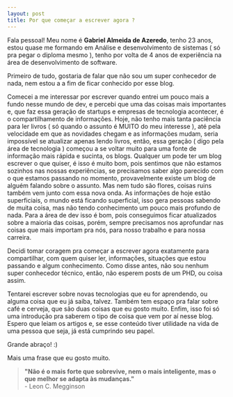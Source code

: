 ```yaml
---
layout: post
title: Por que começar a escrever agora ?
---
```


Fala pessoal!
Meu nome é **Gabriel Almeida de Azeredo**, tenho 23 anos, estou quase me formando em Análise e desenvolvimento de sistemas ( só pra pegar o diploma mesmo ), tenho por volta de 4 anos de experiência na área de desenvolvimento de software.

Primeiro de tudo, gostaria de falar que não sou um super conhecedor de nada, nem estou a a fim de ficar conhecido por esse blog. 

Comecei a me interessar por escrever quando entrei um pouco mais a fundo nesse mundo de dev, e percebi que uma das coisas mais importantes e, que faz essa geração de startups e empresas de tecnologia acontecer, é o compartilhamento de informações. Hoje, não tenho mais tanta paciência para ler livros ( só quando o assunto é MUITO do meu interesse ), até pela velocidade em que as novidades chegam e as informações mudam, seria impossível se atualizar apenas lendo livros, então, essa geração ( digo pela área de tecnologia ) começou a se voltar muito para uma fonte de informação mais rápida e sucinta, os blogs. Qualquer um pode ter um blog escrever o que quiser, é isso é muito bom, pois sentimos que não estamos sozinhos nas nossas experiências, se precisamos saber algo parecido com o que estamos passando no momento, provavelmente existe um blog de alguém falando sobre o assunto. Mas nem tudo são flores, coisas ruins também vem junto com essa nova onda. As informações de hoje estão superficiais, o mundo está ficando superficial, isso gera pessoas sabendo de muita coisa, mas não tendo conhecimento um pouco mais profundo de nada. Para a área de dev isso é bom, pois conseguimos ficar atualizados sobre a maioria das coisas, porém, sempre precisamos nos aprofundar nas coisas que mais importam pra nós, para nosso trabalho e para nossa carreira.

Decidi tomar coragem pra começar a escrever agora exatamente para compartilhar, com quem quiser ler, informações, situações que estou passando e algum conhecimento. Como disse antes, não sou nenhum super conhecedor técnico, então, não esperem posts de um PHD, ou coisa assim. 
 
Tentarei escrever sobre novas tecnologias que eu for aprendendo, ou alguma coisa que eu já saiba, talvez. Também tem espaço pra falar sobre café e cerveja, que são duas coisas que eu gosto muito. Enfim, isso foi só uma introdução pra saberem o tipo de coisa que vem por aí nesse blog. Espero que leiam os artigos e, se esse conteúdo tiver utilidade na vida de uma pessoa que seja, já está cumprindo seu papel. 

Grande abraço! :)

Mais uma frase que eu gosto muito.
<blockquote>
<b>"Não é o mais forte que sobrevive, nem o mais inteligente, mas o que melhor se adapta às mudanças."</b> <br>
- Leon C. Megginson
</blockquote>
